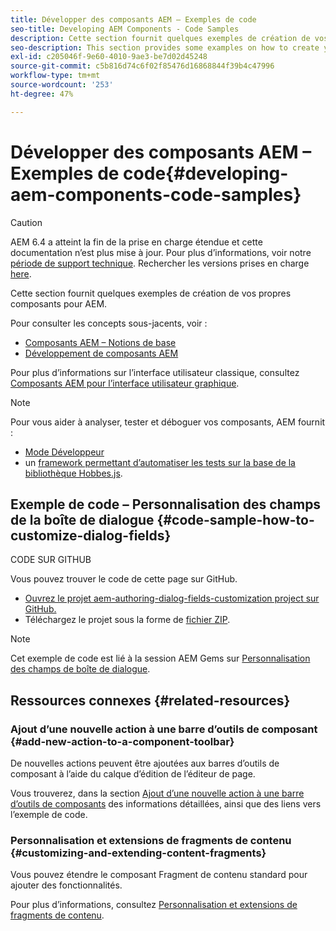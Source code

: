 ```yaml
---
title: Développer des composants AEM – Exemples de code
seo-title: Developing AEM Components - Code Samples
description: Cette section fournit quelques exemples de création de vos propres composants pour AEM.
seo-description: This section provides some examples on how to create your own components for AEM.
exl-id: c205046f-9e60-4010-9ae3-be7d02d45248
source-git-commit: c5b816d74c6f02f85476d16868844f39b4c47996
workflow-type: tm+mt
source-wordcount: '253'
ht-degree: 47%

---
```


# Développer des composants AEM – Exemples de code{#developing-aem-components-code-samples}

>[!CAUTION]
>
>AEM 6.4 a atteint la fin de la prise en charge étendue et cette documentation n’est plus mise à jour. Pour plus d’informations, voir notre [période de support technique](https://helpx.adobe.com/fr/support/programs/eol-matrix.html). Rechercher les versions prises en charge [here](https://experienceleague.adobe.com/docs/?lang=fr).

Cette section fournit quelques exemples de création de vos propres composants pour AEM.

Pour consulter les concepts sous-jacents, voir :

* [Composants AEM – Notions de base](/help/sites-developing/components-basics.md)
* [Développement de composants AEM](/help/sites-developing/developing-components.md)

Pour plus d’informations sur l’interface utilisateur classique, consultez [Composants AEM pour l’interface utilisateur graphique](/help/sites-developing/developing-components-classic.md).

>[!NOTE]
>
>Pour vous aider à analyser, tester et déboguer vos composants, AEM fournit :
>
>* [Mode Développeur](/help/sites-developing/developer-mode.md)
>* un [framework permettant d’automatiser les tests sur la base de la bibliothèque Hobbes.js](/help/sites-developing/hobbes.md).
>


## Exemple de code – Personnalisation des champs de la boîte de dialogue {#code-sample-how-to-customize-dialog-fields}

CODE SUR GITHUB

Vous pouvez trouver le code de cette page sur GitHub.

* [Ouvrez le projet aem-authoring-dialog-fields-customization project sur GitHub.](https://github.com/Adobe-Marketing-Cloud/aem-authoring-dialog-fields-customization)
* Téléchargez le projet sous la forme de [fichier ZIP](https://github.com/Adobe-Marketing-Cloud/aem-authoring-dialog-fields-customization/archive/master.zip).

>[!NOTE]
>
>Cet exemple de code est lié à la session AEM Gems sur [Personnalisation des champs de boîte de dialogue](https://experienceleague.adobe.com/docs/experience-manager-gems-events/gems/gems2015/aem-customizing-dialog-fields-in-touch-ui.html).

## Ressources connexes {#related-resources}

### Ajout d’une nouvelle action à une barre d’outils de composant {#add-new-action-to-a-component-toolbar}

De nouvelles actions peuvent être ajoutées aux barres d’outils de composant à l’aide du calque d’édition de l’éditeur de page.

Vous trouverez, dans la section [Ajout d’une nouvelle action à une barre d’outils de composants](/help/sites-developing/customizing-page-authoring-touch.md#add-new-action-to-a-component-toolbar) des informations détaillées, ainsi que des liens vers l’exemple de code.

### Personnalisation et extensions de fragments de contenu {#customizing-and-extending-content-fragments}

Vous pouvez étendre le composant Fragment de contenu standard pour ajouter des fonctionnalités.

Pour plus d’informations, consultez [Personnalisation et extensions de fragments de contenu](/help/sites-developing/customizing-content-fragments.md).
